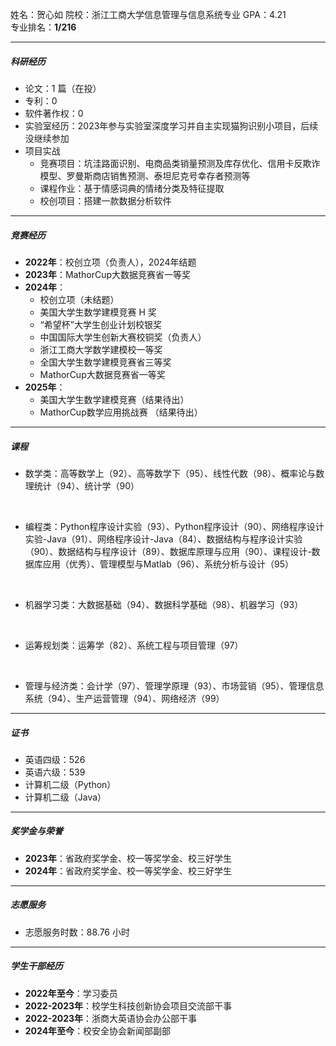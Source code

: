 姓名：贺心如
院校：浙江工商大学信息管理与信息系统专业
GPA：4.21  
专业排名：**1/216**  

---

##### 科研经历

- 论文：1 篇（在投）  
- 专利：0  
- 软件著作权：0  
- 实验室经历：2023年参与实验室深度学习并自主实现猫狗识别小项目，后续没继续参加  
- 项目实战
  - 竞赛项目：坑洼路面识别、电商品类销量预测及库存优化、信用卡反欺诈模型、罗曼斯商店销售预测、泰坦尼克号幸存者预测等  
  - 课程作业：基于情感词典的情绪分类及特征提取  
  - 校创项目：搭建一款数据分析软件  

---

##### 竞赛经历

- **2022年**：校创立项（负责人），2024年结题  
- **2023年**：MathorCup大数据竞赛省一等奖  
- **2024年**：
  - 校创立项（未结题）  
  - 美国大学生数学建模竞赛 H 奖  
  - “希望杯”大学生创业计划校银奖  
  - 中国国际大学生创新大赛校铜奖（负责人）  
  - 浙江工商大学数学建模校一等奖  
  - 全国大学生数学建模竞赛省三等奖  
  - MathorCup大数据竞赛省一等奖  
- **2025年**：
  - 美国大学生数学建模竞赛（结果待出）  
  - MathorCup数学应用挑战赛 （结果待出）   

---

##### 课程
- 数学类：高等数学上（92）、高等数学下（95）、线性代数（98）、概率论与数理统计（94）、统计学（90）  
<br>

- 编程类：Python程序设计实验（93）、Python程序设计（90）、网络程序设计实验-Java（91）、网络程序设计-Java（84）、数据结构与程序设计实验（90）、数据结构与程序设计（89）、数据库原理与应用（90）、课程设计-数据库应用（优秀）、管理模型与Matlab（96）、系统分析与设计（95）  
<br>

- 机器学习类：大数据基础（94）、数据科学基础（98）、机器学习（93）  
<br>

- 运筹规划类：运筹学（82）、系统工程与项目管理（97）  
<br>

- 管理与经济类：会计学（97）、管理学原理（93）、市场营销（95）、管理信息系统（94）、生产运营管理（94）、网络经济（99）

---


##### 证书

- 英语四级：526
- 英语六级：539  
- 计算机二级（Python）  
- 计算机二级（Java）  

---


##### 奖学金与荣誉

- **2023年**：省政府奖学金、校一等奖学金、校三好学生  
- **2024年**：省政府奖学金、校一等奖学金、校三好学生  

---



##### 志愿服务

- 志愿服务时数：88.76 小时  

---

##### 学生干部经历

- **2022年至今**：学习委员  
- **2022-2023年**：校学生科技创新协会项目交流部干事  
- **2022-2023年**：浙商大英语协会办公部干事  
- **2024年至今**：校安全协会新闻部副部  

